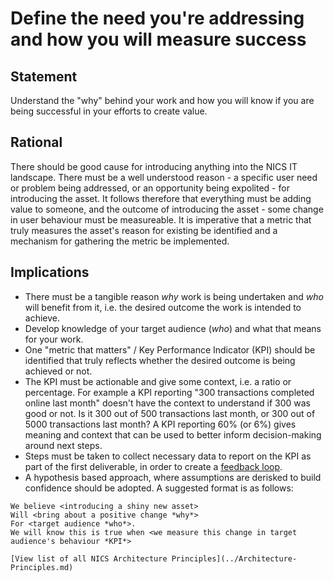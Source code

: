 # Define the need you're addressing and how you will measure success

## Statement
Understand the "why" behind your work and how you will know if you are being successful in your efforts to create value.

## Rational
There should be good cause for introducing anything into the NICS IT landscape.  There must be a well understood reason - a specific user need or problem being addressed, or an opportunity being expolited - for introducing the asset.  It follows therefore that everything must be adding value to someone, and the outcome of introducing the asset - some change in user behaviour must be measureable.  It is imperative that a metric that truly  measures the asset's reason for existing be identified and a mechanism for gathering the metric be implemented.

## Implications
- There must be a tangible reason *why* work is being undertaken and *who* will benefit from it, i.e. the desired outcome the work is intended to achieve.
- Develop knowledge of your target audience (*who*) and what that means for your work.
- One "metric that matters" / Key Performance Indicator (KPI) should be identified that truly reflects whether the desired outcome is being achieved or not.
- The KPI must be actionable and give some context, i.e. a ratio or percentage.  For example a KPI reporting "300 transactions completed online last month" doesn't have the context to understand if 300 was good or not.  Is it 300 out of 500 transactions last month, or 300 out of 5000 transactions last month?  A KPI reporting 60% (or 6%) gives meaning and context that can be used to better inform decision-making around next steps.
- Steps must be taken to collect necessary data to report on the KPI as part of the first deliverable, in order to create a [feedback loop](./feedback-loops.md).
- A hypothesis based approach, where assumptions are derisked to build confidence should be adopted.  A suggested format is as follows:
```
We believe <introducing a shiny new asset>
Will <bring about a positive change *why*>
For <target audience *who*>.
We will know this is true when <we measure this change in target audience's behaviour *KPI*>

[View list of all NICS Architecture Principles](../Architecture-Principles.md)